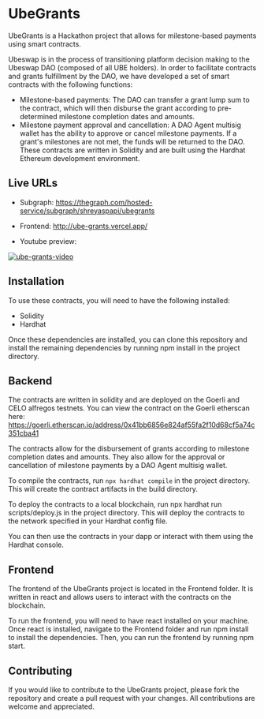 # UbeGrants

UbeGrants is a Hackathon project that allows for milestone-based payments using smart contracts.

Ubeswap is in the process of transitioning platform decision making to the Ubeswap DAO (composed of all UBE holders). In order to facilitate contracts and grants fulfillment by the DAO, we have developed a set of smart contracts with the following functions:

- Milestone-based payments: The DAO can transfer a grant lump sum to the contract, which will then disburse the grant according to pre-determined milestone completion dates and amounts.
- Milestone payment approval and cancellation: A DAO Agent multisig wallet has the ability to approve or cancel milestone payments. If a grant's milestones are not met, the funds will be returned to the DAO.
  These contracts are written in Solidity and are built using the Hardhat Ethereum development environment.

## Live URLs

- Subgraph: https://thegraph.com/hosted-service/subgraph/shreyaspapi/ubegrants

- Frontend: http://ube-grants.vercel.app/

- Youtube preview:

[![ube-grants-video](https://img.youtube.com/vi/Ov3N1ujIsOE/0.jpg)](https://www.youtube.com/watch?v=Ov3N1ujIsOE)

## Installation

To use these contracts, you will need to have the following installed:

- Solidity
- Hardhat

Once these dependencies are installed, you can clone this repository and install the remaining dependencies by running npm install in the project directory.

## Backend

The contracts are written in solidity and are deployed on the Goerli and CELO alfregos testnets. You can view the contract on the Goerli etherscan here: https://goerli.etherscan.io/address/0x41bb6856e824af55fa2f10d68cf5a74c351cba41

The contracts allow for the disbursement of grants according to milestone completion dates and amounts. They also allow for the approval or cancellation of milestone payments by a DAO Agent multisig wallet.

To compile the contracts, run `npx hardhat compile` in the project directory. This will create the contract artifacts in the build directory.

To deploy the contracts to a local blockchain, run npx hardhat run scripts/deploy.js in the project directory. This will deploy the contracts to the network specified in your Hardhat config file.

You can then use the contracts in your dapp or interact with them using the Hardhat console.

## Frontend

The frontend of the UbeGrants project is located in the Frontend folder. It is written in react and allows users to interact with the contracts on the blockchain.

To run the frontend, you will need to have react installed on your machine. Once react is installed, navigate to the Frontend folder and run npm install to install the dependencies. Then, you can run the frontend by running npm start.

## Contributing

If you would like to contribute to the UbeGrants project, please fork the repository and create a pull request with your changes. All contributions are welcome and appreciated.
